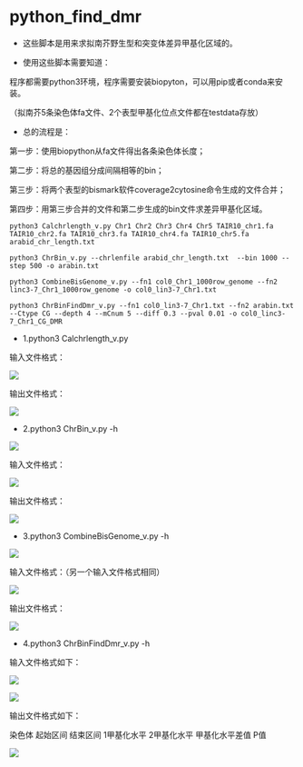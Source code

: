 # python_find_dmr


- 这些脚本是用来求拟南芥野生型和突变体差异甲基化区域的。



- 使用这些脚本需要知道：

程序都需要python3环境，程序需要安装biopyton，可以用pip或者conda来安装。

（拟南芥5条染色体fa文件、2个表型甲基化位点文件都在testdata存放）




- 总的流程是：

第一步：使用biopython从fa文件得出各条染色体长度；


第二步：将总的基因组分成间隔相等的bin；


第三步：将两个表型的bismark软件coverage2cytosine命令生成的文件合并；


第四步：用第三步合并的文件和第二步生成的bin文件求差异甲基化区域。




	
	python3 Calchrlength_v.py Chr1 Chr2 Chr3 Chr4 Chr5 TAIR10_chr1.fa TAIR10_chr2.fa TAIR10_chr3.fa TAIR10_chr4.fa TAIR10_chr5.fa arabid_chr_length.txt

	python3 ChrBin_v.py --chrlenfile arabid_chr_length.txt  --bin 1000 --step 500 -o arabin.txt

	python3 CombineBisGenome_v.py --fn1 col0_Chr1_1000row_genome --fn2 linc3-7_Chr1_1000row_genome -o col0_lin3-7_Chr1.txt

    python3 ChrBinFindDmr_v.py --fn1 col0_lin3-7_Chr1.txt --fn2 arabin.txt --Ctype CG --depth 4 --mCnum 5 --diff 0.3 --pval 0.01 -o col0_linc3-7_Chr1_CG_DMR




- 1.python3 Calchrlength_v.py



输入文件格式：

![](https://i.imgur.com/HO56I6j.jpg)




 输出文件格式：

![](https://i.imgur.com/feItr5V.jpg)




- 2.python3 ChrBin_v.py -h

![](https://i.imgur.com/LKbDEJm.jpg)



输入文件格式：

![](https://i.imgur.com/84N7u1K.jpg)



输出文件格式：

![](https://i.imgur.com/wXIdECC.jpg)




- 3.python3 CombineBisGenome_v.py -h

![](https://i.imgur.com/8bLVqxL.jpg)



输入文件格式：（另一个输入文件格式相同）

![](https://i.imgur.com/YF4FqRm.jpg)




 输出文件格式：

![](https://i.imgur.com/5RDIRx7.jpg)




- 4.python3 ChrBinFindDmr_v.py -h



输入文件格式如下：

![](https://i.imgur.com/zquSztw.jpg)

![](https://i.imgur.com/d9Tgemw.jpg)



输出文件格式如下：


染色体		起始区间		结束区间		1甲基化水平		2甲基化水平		甲基化水平差值	P值		

![](https://i.imgur.com/K5oVBzp.jpg)


